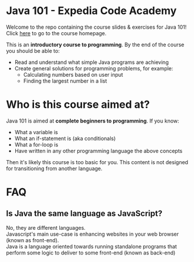 # Java 101 - Expedia Code Academy

Welcome to the repo containing the course slides & exercises for Java 101!  
Click [here](https://ben-woolley.github.io/java-for-beginners-docs/) to go to the course homepage.

This is an **introductory course to programming**. By the end of the course you should be able to:
* Read and understand what simple Java programs are achieving
* Create general solutions for programming problems, for example:
   * Calculating numbers based on user input
   * Finding the largest number in a list

# Who is this course aimed at?
Java 101 is aimed at **complete beginners to programming**. If you know:
* What a variable is
* What an if-statement is (aka conditionals)
* What a for-loop is
* Have written in any other programming language the above concepts

Then it's likely this course is too basic for you. This content is not designed for transitioning from another language.

# FAQ

## Is Java the same language as JavaScript?
No, they are different languages.  
Javascript's main use-case is enhancing websites in your web browser (known as front-end).  
Java is a language oriented towards running standalone programs that perform some logic to deliver to some front-end (known as back-end)

